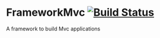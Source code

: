 # FrameworkMvc [![Build Status](https://travis-ci.org/WebDevJLProjectsOrg/FrameworkMvc.svg)](https://travis-ci.org/WebDevJLProjectsOrg/FrameworkMvc)
A framework to build Mvc applications
